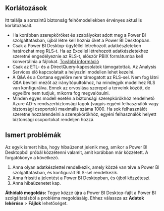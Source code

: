 ## <a name="limitations"></a>Korlátozások
Itt találja a sorszintű biztonság felhőmodellekben érvényes aktuális korlátozásait.

* Ha korábban szerepköröket és szabályokat adott meg a Power BI szolgáltatásban, újból létre kell hoznia őket a Power BI Desktopban.
* Csak a Power BI Desktop-ügyféllel létrehozott adatkészleteken határozhat meg RLS-t. Ha az Excellel létrehozott adatkészletekhez szeretné engedélyeznie az RLS-t, először PBIX formátumba kell konvertálnia a fájlokat. [További információ](../desktop-import-excel-workbooks.md)
* Csak az ETL- és a DirectQuery-kapcsolatok támogatottak. Az Analysis Services élő kapcsolatait a helyszíni modellen lehet kezelni.
* A Q&A és a Cortana egyelőre nem támogatott az RLS-sel. Nem fog látni Q&A beviteli mezőt az irányítópultokhoz, ha mindegyik modellhez RLS van konfigurálva. Ennek az orvoslása szerepel a terveink között, de egyelőre nem tudjuk, mikorra fog megvalósulni.
* Minden egyes modell esetén a biztonsági szerepkörökhöz rendelhető Azure AD-s rendszerbiztonsági tagok (vagyis egyéni felhasználók vagy biztonsági csoportok) maximális száma 1000. Ha sok felhasználót szeretne hozzárendelni a szerepkörökhöz, egyéni felhasználók helyett biztonsági csoportokat rendeljen hozzá.

## <a name="known-issues"></a>Ismert problémák
Az egyik ismert hiba, hogy hibaüzenet jelenik meg, amikor a Power BI Desktopból próbál közzétenni valamit, amit korábban már közzétett. A forgatókönyv a következő.

1. Anna olyan adatkészlettel rendelkezik, amely közzé van téve a Power BI szolgáltatásban, és konfigurált RLS-sel rendelkezik.
2. Anna frissíti a jelentést a Power BI Desktopban, és újból közzéteszi.
3. Anna hibaüzenetet kap.

**Áthidaló megoldás:** Tegye közzé újra a Power BI Desktop-fájlt a Power BI szolgáltatásból a probléma megoldásáig. Ehhez válassza az **Adatok lekérése** > **Fájlok** lehetőséget. 


